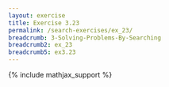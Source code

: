 ```yaml
---
layout: exercise
title: Exercise 3.23
permalink: /search-exercises/ex_23/
breadcrumb: 3-Solving-Problems-By-Searching
breadcrumb2: ex_23
breadcrumb5: ex3.23
---
```


{% include mathjax_support %}

